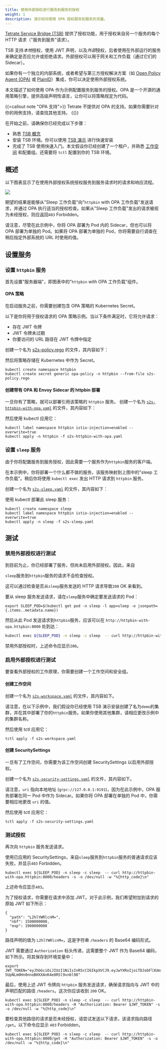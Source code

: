 ```yaml
---
title: 使用外部授权进行服务到服务的授权
weight: 1
description: 演示如何使用 OPA 授权服务到服务的流量。
---
```


[Tetrate Service Bridge (TSB)](../../../concepts/terminology##tetrate-service-bridge-tsb) 提供了授权功能，用于授权来自另一个服务的每个 HTTP 请求（"服务到服务"请求）。

TSB 支持*本地*授权，使用 JWT 声明，以及*外部*授权，后者使用在外部运行的服务来确定是否应允许或拒绝请求。外部授权可以用于网关和工作负载（通过它们的 Sidecar）。

如果你有一个独立的内部系统，或者希望与第三方授权解决方案（如 [Open Policy Agent (OPA)](https://www.openpolicyagent.org/) 或 [PlainID](https://www.plainid.com/)）集成，你可以决定使用外部授权系统。

本文描述了如何使用 OPA 作为示例配置服务到服务的授权。OPA 是一个开源的通用策略引擎，提供高级声明性语言，让你可以将策略规定为代码。

{{<callout note "OPA 支持">}}
Tetrate 不提供对 OPA 的支持。如果你需要针对你的用例支持，请查找其他支持。
{{</callout>}}

在开始之前，请确保你已经完成以下步骤：

- 熟悉 [TSB 概念](../../../concepts/)
- 安装 TSB 环境。你可以使用 [TSB 演示](../../../setup/self-managed/demo-installation) 进行快速安装
- 完成了 TSB 使用快速入门。本文假设你已经创建了一个租户，并熟悉 [工作空间](../../../concepts/terminology#workspace) 和配置组。还需要将 `tctl` 配置到你的 TSB 环境。

## 概述

以下图表显示了在使用外部授权系统授权服务到服务请求时的请求和响应流程。

![](../../../assets/howto/service-to-service-authorization.png)

期望的结果是能够从"Sleep 工作负载"向"`httpbin` with OPA 工作负载"发送请求，并通过 OPA 执行适当的授权检查。如果从"Sleep 工作负载"发出的请求被视为未经授权，则应返回`403` Forbidden。

请注意，尽管在此示例中，你将 OPA 部署为 Pod 内的 Sidecar，但也可以将 OPA 部署为单独的 Pod。如果将 OPA 部署为单独的 Pod，你将需要自行调查在稍后指定外部系统的 URL 时使用的值。

## 设置服务

### 设置 `httpbin` 服务

首先设置"服务器端"，即图表中的"`httpbin` with OPA 工作负载"组件。

#### OPA 策略

在启动服务之前，你需要创建包含 OPA 策略的 Kubernetes Secret。

以下是你将用于授权请求的 OPA 策略示例。当以下条件满足时，它将允许请求：

* 存在 JWT 令牌
* JWT 令牌未过期
* 你要访问的 URL 路径在 JWT 令牌中指定

创建一个名为 [s2s-policy.rego](../../../assets/howto/s2s-policy.rego) 的文件，其内容如下：

然后将策略存储在 Kubernetes 中作为 Secret。

```
kubectl create namespace httpbin
kubectl create secret generic opa-policy -n httpbin --from-file s2s-policy.rego
```

#### 创建带有 OPA 和 Envoy Sidecar 的 httpbin 部署

一旦你有了策略，就可以部署引用该策略的 `httpbin` 服务。
创建一个名为 [`s2s-httpbin-with-opa.yaml`](../../../assets/howto/s2s-httpbin-with-opa.yaml) 的文件，其内容如下：

然后使用 kubectl 应用它：

```
kubectl label namespace httpbin istio-injection=enabled --overwrite=true
kubectl apply -n httpbin -f s2s-httpbin-with-opa.yaml
```

### 设置 `sleep` 服务

由于你将配置服务到服务授权，因此需要一个服务作为`httpbin`服务的客户端。

在本示例中，你将部署一个什么都不做的服务，该服务映射到上图中的"sleep 工作负载"。稍后你将使用 `kubectl exec` 发出 HTTP 请求到 `httpbin` 服务。

创建一个名为 [`s2s-sleep.yaml`](../../../assets/howto/s2s-sleep.yaml) 的文件，其内容如下：

使用 kubectl 部署此 sleep 服务：

```
kubectl create namespace sleep
kubectl label namespace httpbin istio-injection=enabled --overwrite=true
kubectl apply -n sleep -f s2s-sleep.yaml
```

## 测试

### 禁用外部授权进行测试

到目前为止，你已经部署了服务，但尚未启用外部授权。因此，来自

`sleep`服务到`httpbin`服务的请求不会检查授权。

这可以通过检查是否从`sleep`服务发送的 HTTP 请求导致`200` OK 来看到。

要从 sleep 服务发送请求，请在`sleep`服务中确定要发送请求的 Pod：

```
export SLEEP_POD=$(kubectl get pod -n sleep -l app=sleep -o jsonpath={.items..metadata.name})
```

然后从此 Pod 发送请求到`httpbin`服务，应该可以在 `http://httpbin-with-opa.httpbin:8000` 处到达：

```bash
kubectl exec ${SLEEP_POD} -n sleep -c sleep  -- curl http://httpbin-with-opa.httpbin:8000/headers -s -o /dev/null -w "%{http_code}\n"
```

禁用外部授权时，上述命令应显示`200`。

### 启用外部授权进行测试

要查看外部授权的工作原理，你需要创建一个工作空间和安全组。

#### 创建工作空间

创建一个名为 [`s2s-workspace.yaml`](../../../assets/howto/s2s-workspace.yaml) 的文件，其内容如下。

请注意，在以下示例中，我们假设你已经使用 TSB 演示安装创建了名为`demo`的集群，并在其中部署了你的`httpbin`服务。如果你使用其他集群，请相应更改示例中的集群名称。

然后使用 tctl 应用它：

```
tctl apply -f s2s-workspace.yaml
```

#### 创建 SecuritySettings

一旦有了工作空间，你需要为该工作空间创建 SecuritySettings 以启用外部授权。

创建一个名为 [`s2s-security-settings.yaml`](../../../assets/howto/s2s-workspace.yaml) 的文件，其内容如下。

请注意，`uri` 指向本地地址 (`grpc://127.0.0.1:9191`)，因为在此示例中，OPA 服务部署在同一 Pod 中作为 Sidecar。如果你将 OPA 部署在单独的 Pod 中，你需要相应地更改 `uri` 的值。

然后使用 tctl 应用它：

```
tctl apply -f s2s-security-settings.yaml
```

### 测试授权

再次向 `httpbin` 服务发送请求。

使用已应用的 SecuritySettings，来自`sleep`服务到`httpbin`服务的普通请求应该失败，并显示`403` Forbidden。

```
kubectl exec ${SLEEP_POD} -n sleep -c sleep  -- curl http://httpbin-with-opa.httpbin:8000/headers -s -o /dev/null -w "%{http_code}\n"
```

上述命令应显示`403`。

为了授权请求，你需要在请求中添加 JWT。对于此示例，我们希望附加到请求的原始 JWT 如下所示：

```
{
  "path": "L2hlYWRlcnM=",
  "nbf": 1500000000,
  "exp": 1900000000
}
```

路径声明的值为 `L2hlYWRlcnM=`，这是字符串 `/headers` 的 Base64 编码形式。

JWT 需要通过 `Authorization` 标头传递，这需要整个 JWT 作为 Base64 编码，如下所示。将其保存到环境变量中：

```
export JWT_TOKEN="eyJhbGciOiJIUzI1NiIsInR5cCI6IkpXVCJ9.eyJwYXRoIjoiTDJobFlXUmxjbk09IiwibmJmIjoxNTAwMDAwMDAwLCJleHAiOjE5MDAwMDAwMDB9.9yl8LcZdq-5UpNLm0Hn0nnoBHXXAnK4e8RSl9vn6l98"
```

最后，使用上述 JWT 令牌向 `httpbin` 服务发送请求，确保请求指向与 JWT 中的声明匹配的路径 `/headers`。这次你应该收到 `200` OK。

```
kubectl exec ${SLEEP_POD} -n sleep -c sleep  -- curl http://httpbin-with-opa.httpbin:8000/headers -H "Authorization: Bearer $JWT_TOKEN" -s -o /dev/null -w "%{http_code}\n"
```

要检查其他路径的请求是否未经授权，请尝试发送以下请求，该请求指向路径 `/get`。以下命令应显示 `403` Forbidden。

```
kubectl exec ${SLEEP_POD} -n sleep -c sleep  -- curl http://httpbin-with-opa.httpbin:8000/get -H "Authorization: Bearer $JWT_TOKEN" -s -o /dev/null -w "%{http_code}\n"
```
